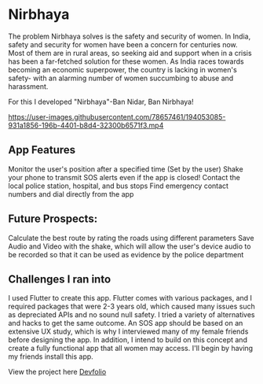 # Nirbhaya

The problem Nirbhaya solves is the safety and security of women. In India, safety and security for women have been a concern for centuries now. Most of them are in rural areas, so seeking aid and support when in a crisis has been a far-fetched solution for these women. As India races towards becoming an economic superpower, the country is lacking in women's safety- with an alarming number of women succumbing to abuse and harassment.

For this I developed "Nirbhaya"-Ban Nidar, Ban Nirbhaya!



https://user-images.githubusercontent.com/78657461/194053085-931a1856-196b-4401-b8d4-32300b6571f3.mp4



## App Features
Monitor the user's position after a specified time (Set by the user)
Shake your phone to transmit SOS alerts even if the app is closed!
Contact the local police station, hospital, and bus stops
Find emergency contact numbers and dial directly from the app

## Future Prospects:
Calculate the best route by rating the roads using different parameters
Save Audio and Video with the shake, which will allow the user's device audio to be recorded so that it can be used as evidence by the police department

## Challenges I ran into

I used Flutter to create this app. Flutter comes with various packages, and I required packages that were 2-3 years old, which caused many issues such as depreciated APIs and no sound null safety. I tried a variety of alternatives and hacks to get the same outcome. An SOS app should be based on an extensive UX study, which is why I interviewed many of my female friends before designing the app. In addition, I intend to build on this concept and create a fully functional app that all women may access. I'll begin by having my friends install this app.

View the project here [Devfolio](https://devfolio.co/projects/nirbhaya-3d74)
